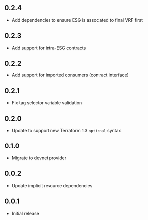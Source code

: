 ## 0.2.4

- Add dependencies to ensure ESG is associated to final VRF first

## 0.2.3

- Add support for intra-ESG contracts

## 0.2.2

- Add support for imported consumers (contract interface)

## 0.2.1

- Fix tag selector variable validation

## 0.2.0

- Update to support new Terraform 1.3 `optional` syntax

## 0.1.0

- Migrate to devnet provider

## 0.0.2

- Update implicit resource dependencies

## 0.0.1

- Initial release

